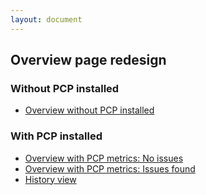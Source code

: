 ```yaml
---
layout: document
---
```


## Overview page redesign

### Without PCP installed

- [Overview without PCP installed](overview-no-pcp)

### With PCP installed

- [Overview with PCP metrics: No issues](overview-no-issues)
- [Overview with PCP metrics: Issues found](overview)
- [History view](history)
